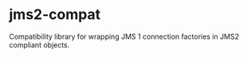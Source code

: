 # jms2-compat
Compatibility library for wrapping JMS 1 connection factories in JMS2 compliant objects.
